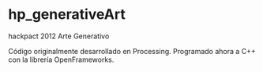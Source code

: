 # hp_generativeArt
hackpact 2012 Arte Generativo

Código originalmente desarrollado en Processing.
Programado ahora a C++ con la librería OpenFrameworks.
